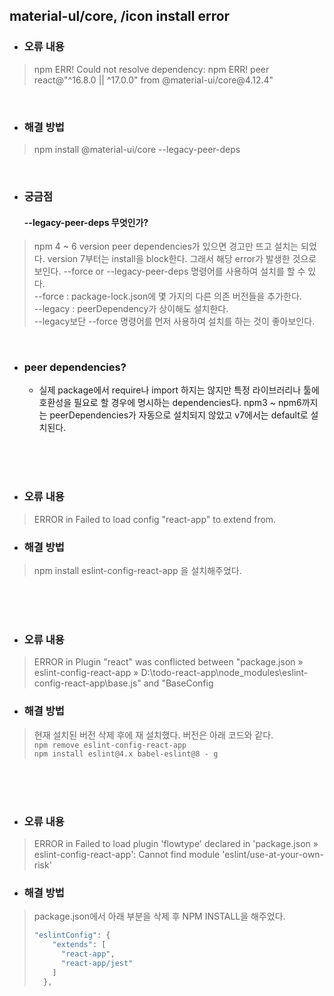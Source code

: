 
## material-ul/core, /icon install error

- ### 오류 내용
<blockquote> npm ERR! Could not resolve dependency:
  npm ERR! peer react@"^16.8.0 || ^17.0.0" from @material-ui/core@4.12.4" </blockquote>
  
  <br>
  
- ### 해결 방법
 <blockquote> npm install @material-ui/core --legacy-peer-deps  </blockquote>

<br>

- ### 궁금점
    #### --legacy-peer-deps 무엇인가? 
 <blockquote>  npm 4 ~ 6 version peer dependencies가 있으면 경고만 뜨고 설치는 되었다.
    version 7부터는 install을 block한다. 그래서 해당 error가 발생한 것으로 보인다.
    --force or --legacy-peer-deps 명령어를 사용하여 설치를 할 수 있다.  <br>
    --force : package-lock.json에 몇 가지의 다른 의존 버전들을 추가한다. <br>
    --legacy : peerDependency가 상이해도 설치한다.<br>
    --legacy보단 --force 명령어를 먼저 사용하여 설치를 하는 것이 좋아보인다.
</blockquote>

<br>

 - ###  peer dependencies?

    - 실제 package에서 require나 import 하지는 않지만 특정 라이브러리나 툴에 호환성을 필요로 할 경우에 
    명시하는 dependencies다. npm3 ~ npm6까지는 peerDependencies가 자동으로 설치되지 않았고
    v7에서는 default로 설치된다.


<br><br><br>

- ### 오류 내용
<blockquote> ERROR in Failed to load config "react-app" to extend from. </blockquote>

- ### 해결 방법
<blockquote> npm install eslint-config-react-app 을 설치해주었다. </blockquote>

<br><br><br>

- ### 오류 내용
<blockquote> ERROR in Plugin "react" was conflicted between "package.json » eslint-config-react-app » D:\todo-react-app\node_modules\eslint-config-react-app\base.js" and "BaseConfig  </blockquote>

- ### 해결 방법
<blockquote>
현재 설치된 버전 삭제 후에 재 설치했다. 버전은 아래 코드와 같다.<br>
<code>npm remove eslint-config-react-app</code> <br>
<code>npm install eslint@4.x babel-eslint@8 - g</code>
 </blockquote>

<br><br><br>

- ### 오류 내용
<blockquote> ERROR in Failed to load plugin 'flowtype' declared in 'package.json » eslint-config-react-app': Cannot find module 'eslint/use-at-your-own-risk'
</blockquote>

- ### 해결 방법
<blockquote> package.json에서  아래 부분을 삭제 후 NPM INSTALL을 해주었다.

``` javascript
"eslintConfig": {
    "extends": [
      "react-app",
      "react-app/jest"
    ]
  },
```

</blockquote>